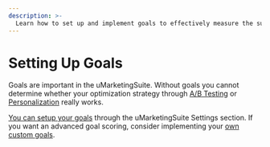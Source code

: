 ```yaml
---
description: >-
  Learn how to set up and implement goals to effectively measure the success of your optimization strategies.
---
```


# Setting Up Goals

Goals are important in the uMarketingSuite. Without goals you cannot determine whether your optimization strategy through [A/B Testing](../ab-testing/README.md) or [Personalization](../personalization/README.md) really works.

[You can setup your goals](setup-goals.md) through the uMarketingSuite Settings section. If you want an advanced goal scoring, consider implementing your [own custom goals](../../developers/settings/custom-goals-scoring.md).
